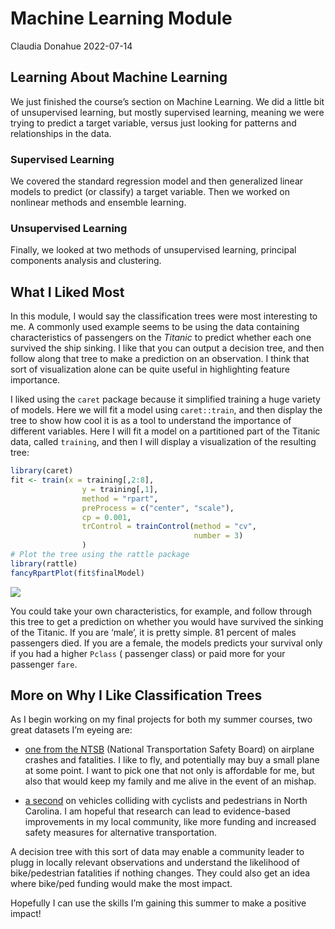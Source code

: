 Machine Learning Module
================
Claudia Donahue
2022-07-14

## Learning About Machine Learning

We just finished the course’s section on Machine Learning. We did a
little bit of unsupervised learning, but mostly supervised learning,
meaning we were trying to predict a target variable, versus just looking
for patterns and relationships in the data.

### Supervised Learning

We covered the standard regression model and then generalized linear
models to predict (or classify) a target variable. Then we worked on
nonlinear methods and ensemble learning.

### Unsupervised Learning

Finally, we looked at two methods of unsupervised learning, principal
components analysis and clustering.

## What I Liked Most

In this module, I would say the classification trees were most
interesting to me. A commonly used example seems to be using the data
containing characteristics of passengers on the *Titanic* to predict
whether each one survived the ship sinking. I like that you can output a
decision tree, and then follow along that tree to make a prediction on
an observation. I think that sort of visualization alone can be quite
useful in highlighting feature importance.

I liked using the `caret` package because it simplified training a huge
variety of models. Here we will fit a model using `caret::train`, and
then display the tree to show how cool it is as a tool to understand the
importance of different variables. Here I will fit a model on a
partitioned part of the Titanic data, called `training`, and then I will
display a visualization of the resulting tree:

``` r
library(caret)
fit <- train(x = training[,2:8], 
                y = training[,1],
                method = "rpart",
                preProcess = c("center", "scale"),
                cp = 0.001,
                trControl = trainControl(method = "cv", 
                                         number = 3)
                )
# Plot the tree using the rattle package
library(rattle)
fancyRpartPlot(fit$finalModel)
```

![](./_images/classification%20tree%20with%20caret::train-1.png)<!-- -->

You could take your own characteristics, for example, and follow through
this tree to get a prediction on whether you would have survived the
sinking of the Titanic. If you are ‘male’, it is pretty simple. 81
percent of males passengers died. If you are a female, the models
predicts your survival only if you had a higher `Pclass` ( passenger
class) or paid more for your passenger `fare`.

## More on Why I Like Classification Trees

As I begin working on my final projects for both my summer courses, two
great datasets I’m eyeing are:

-   [one from the
    NTSB](https://www.kaggle.com/code/khsamaha/ntsb-us-aviation-accident-up-to-jan-2022/data)
    (National Transportation Safety Board) on airplane crashes and
    fatalities. I like to fly, and potentially may buy a small plane at
    some point. I want to pick one that not only is affordable for me,
    but also that would keep my family and me alive in the event of an
    mishap.

-   [a
    second](https://www.kaggle.com/datasets/atharvaingle/bikepedcrash)
    on vehicles colliding with cyclists and pedestrians in North
    Carolina. I am hopeful that research can lead to evidence-based
    improvements in my local community, like more funding and increased
    safety measures for alternative transportation.

A decision tree with this sort of data may enable a community leader to
plugg in locally relevant observations and understand the likelihood of
bike/pedestrian fatalities if nothing changes. They could also get an
idea where bike/ped funding would make the most impact.

Hopefully I can use the skills I’m gaining this summer to make a
positive impact!
